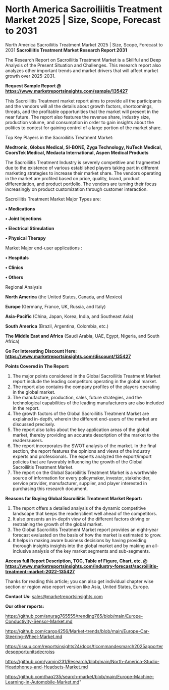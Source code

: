 # North America Sacroiliitis Treatment Market 2025 | Size, Scope, Forecast to 2031
North America Sacroiliitis Treatment Market 2025 | Size, Scope, Forecast to 2031
<strong>Sacroiliitis Treatment Market Research Report 2031</strong>

The Research Report on Sacroiliitis Treatment Market is a Skillful and Deep Analysis of the Present Situation and Challenges. This research report also analyzes other important trends and market drivers that will affect market growth over 2025-2031.

<strong>Request Sample Report @ <a href=https://www.marketreportsinsights.com/sample/135427>https://www.marketreportsinsights.com/sample/135427</a></strong>

This Sacroiliitis Treatment market report aims to provide all the participants and the vendors will all the details about growth factors, shortcomings, threats, and the profitable opportunities that the market will present in the near future. The report also features the revenue share, industry size, production volume, and consumption in order to gain insights about the politics to contest for gaining control of a large portion of the market share.

Top Key Players in the Sacroiliitis Treatment Market:

<strong>Medtronic, Globus Medical, SI-BONE, Zyga Technology, NuTech Medical, CoorsTek Medical, Medacta International, Aspen Medical Products</strong>

The Sacroiliitis Treatment Industry is severely competitive and fragmented due to the existence of various established players taking part in different marketing strategies to increase their market share. The vendors operating in the market are profiled based on price, quality, brand, product differentiation, and product portfolio. The vendors are turning their focus increasingly on product customization through customer interaction.

Sacroiliitis Treatment Market Major Types are:

<strong>• Medications

• Joint Injections

• Electrical Stimulation

• Physical Therapy</strong>

Market Major end-user applications :

<strong>• Hospitals

• Clinics

• Others</strong>

Regional Analysis

</u><strong><b>North America</b></strong> (the United States, Canada, and Mexico)

<strong><b>Europe </b></strong>(Germany, France, UK, Russia, and Italy)

<strong><b>Asia-Pacific</b></strong> (China, Japan, Korea, India, and Southeast Asia)

<strong><b>South America</b></strong> (Brazil, Argentina, Colombia, etc.)

<strong><b>The Middle East and Africa</b></strong> (Saudi Arabia, UAE, Egypt, Nigeria, and South Africa)

<strong>Go For Interesting Discount Here: <a href=https://www.marketreportsinsights.com/discount/135427>https://www.marketreportsinsights.com/discount/135427</a></strong>

<strong>Points Covered in The Report:</strong>
<ol>
  <li>The major points considered in the Global Sacroiliitis Treatment Market report include the leading competitors operating in the global market.</li>
  <li>The report also contains the company profiles of the players operating in the global market.</li>
  <li>The manufacture, production, sales, future strategies, and the technological capabilities of the leading manufacturers are also included in the report.</li>
  <li>The growth factors of the Global Sacroiliitis Treatment Market are explained in-depth, wherein the different end-users of the market are discussed precisely.</li>
  <li>The report also talks about the key application areas of the global market, thereby providing an accurate description of the market to the readers/users.</li>
  <li>The report incorporates the SWOT analysis of the market. In the final section, the report features the opinions and views of the industry experts and professionals. The experts analyzed the export/import policies that are favorably influencing the growth of the Global Sacroiliitis Treatment Market.</li>
  <li>The report on the Global Sacroiliitis Treatment Market is a worthwhile source of information for every policymaker, investor, stakeholder, service provider, manufacturer, supplier, and player interested in purchasing this research document.</li>
</ol>
<strong>Reasons for Buying Global Sacroiliitis Treatment Market Report:</strong>

<ol>
  <li>The report offers a detailed analysis of the dynamic competitive landscape that keeps the reader/client well ahead of the competitors.</li>
  <li>It also presents an in-depth view of the different factors driving or restraining the growth of the global market.</li>
  <li>The Global Sacroiliitis Treatment Market report provides an eight-year forecast evaluated on the basis of how the market is estimated to grow.</li>
  <li>It helps in making aware business decisions by having providing thorough insights insights into the global market and by making an all-inclusive analysis of the key market segments and sub-segments.</li>
</ol>
<strong>Access full Report Description, TOC, Table of Figure, Chart, etc. @ <a href=https://www.marketreportsinsights.com/industry-forecast/sacroiliitis-treatment-market-2022-135427>https://www.marketreportsinsights.com/industry-forecast/sacroiliitis-treatment-market-2022-135427</a></strong>


Thanks for reading this article; you can also get individual chapter wise section or region wise report version like Asia, United States, Europe.

<strong>Contact Us:</strong>
sales@marketreportsinsights.com

<strong>Our other reports:</strong>

<a href=https://github.com/anurag765555/trending765/blob/main/Europe-Conductivity-Sensor-Market.md>https://github.com/anurag765555/trending765/blob/main/Europe-Conductivity-Sensor-Market.md</a>

<a href=https://github.com/cargo4256/Market-trends/blob/main/Europe-Car-Steering-Wheel-Market.md>https://github.com/cargo4256/Market-trends/blob/main/Europe-Car-Steering-Wheel-Market.md</a>

<a href=https://issuu.com/reportsinsights24/docs/tlcommandesmarch2025apporterdesopportunitsdecroiss>https://issuu.com/reportsinsights24/docs/tlcommandesmarch2025apporterdesopportunitsdecroiss</a>

<a href=https://github.com/yamini231/Research/blob/main/North-America-Studio-Headphones-and-Headsets-Market.md>https://github.com/yamini231/Research/blob/main/North-America-Studio-Headphones-and-Headsets-Market.md</a>

<a href=https://github.com/haq235/search-market/blob/main/Europe-Machine-Learning-in-Automobile-Market.md>https://github.com/haq235/search-market/blob/main/Europe-Machine-Learning-in-Automobile-Market.md</a>"
